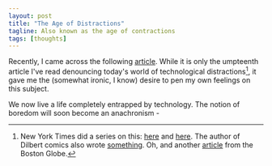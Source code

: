 ```yaml
---
layout: post
title: "The Age of Distractions"
tagline: Also known as the age of contractions
tags: [thoughts]
---
```


Recently, I came across the following [article](http://joekraus.com/were-creating-a-culture-of-distraction). While it is only the umpteenth article I've read denouncing today's world of technological distractions[^1], it gave me the (somewhat ironic, I know) desire to pen my own feelings on this subject.

<!-- I completely concur with the author's sentiment: -->
We now live a life completely entrapped by technology. The notion of boredom will soon become an anachronism - 

[1]: http://www.nytimes.com/2010/11/21/technology/21brain.html
[2]: http://www.nytimes.com/2010/08/25/technology/25brain.html
[3]: https://www.evernote.com/shard/s2/sh/b9a13ab9-dbdf-4749-8710-b33d0ccd1f33/dbd11cb4f99421cef4a62159fc24df81
[4]: http://news.yourolivebranch.org/2010/02/25/daydream-achiever/

[^1]: New York Times did a series on this: [here][1] and [here][2]. The author of Dilbert comics also wrote [something][3]. Oh, and another [article][4] from the Boston Globe.
